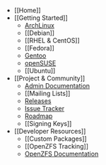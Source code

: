 * [[Home]]
* [[Getting Started]]
  * [ArchLinux][arch]
  * [[Debian]]
  * [[RHEL & CentOS]]
  * [[Fedora]]
  * [Gentoo][gentoo]
  * [openSUSE][opensuse]
  * [[Ubuntu]]
* [[Project & Community]]
  * [Admin Documentation][admin-docs]
  * [[Mailing Lists]]
  * [Releases][releases]
  * [Issue Tracker][issues]
  * [Roadmap][roadmap]
  * [[Signing Keys]]
* [[Developer Resources]]
  * [[Custom Packages]]
  * [[OpenZFS Tracking]]
  * [OpenZFS Documentation][openzfs-devel]

[arch]: https://wiki.archlinux.org/index.php/ZFS
[gentoo]: https://wiki.gentoo.org/wiki/ZFS
[opensuse]: https://software.opensuse.org/package/zfs
[admin-docs]: https://pthree.org/2012/04/17/install-zfs-on-debian-gnulinux/
[releases]: https://github.com/zfsonlinux/zfs/releases
[issues]: https://github.com/zfsonlinux/zfs/issues
[roadmap]: https://github.com/zfsonlinux/zfs/milestones
[openzfs-devel]: http://open-zfs.org/wiki/Developer_resources
